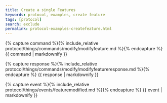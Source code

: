 ```yaml
---
title: Create a single Features
keywords: protocol, examples, create feature
tags: [protocol]
search: exclude
permalink: protocol-examples-createfeature.html
---
```


{% capture command %}{% include_relative protocol/things/commands/modify/modifyfeature.md %}{% endcapture %}
{{ command | markdownify }}

{% capture response %}{% include_relative protocol/things/commands/modify/modifyfeatureresponse.md %}{% endcapture %}
{{ response | markdownify }}

{% capture event %}{% include_relative protocol/things/events/featuremodified.md %}{% endcapture %}
{{ event | markdownify }}
